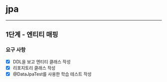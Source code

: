 # jpa

---

## 1단계 - 엔티티 매핑
### 요구 사항
- [X] DDL을 보고 엔티티 클래스 작성
- [X] 리포지토리 클래스 작성
- [X] @DataJpaTest를 사용한 학습 테스트 작성
